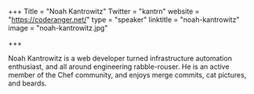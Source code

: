 +++
Title = "Noah Kantrowitz"
Twitter = "kantrn"
website = "https://coderanger.net/"
type = "speaker"
linktitle = "noah-kantrowitz"
image = "noah-kantrowitz.jpg"

+++

Noah Kantrowitz is a web developer turned infrastructure automation enthusiast, and all around engineering rabble-rouser. He is an active member of the Chef community, and enjoys merge commits, cat pictures, and beards.
